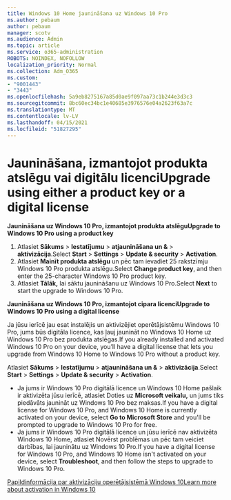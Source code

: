 ```yaml
---
title: Windows 10 Home jaunināšana uz Windows 10 Pro
ms.author: pebaum
author: pebaum
manager: scotv
ms.audience: Admin
ms.topic: article
ms.service: o365-administration
ROBOTS: NOINDEX, NOFOLLOW
localization_priority: Normal
ms.collection: Adm_O365
ms.custom:
- "9001443"
- "3443"
ms.openlocfilehash: 5a9eb8275167a85d0ae9f097aa73c1b244e3d3c3
ms.sourcegitcommit: 8bc60ec34bc1e40685e3976576e04a2623f63a7c
ms.translationtype: MT
ms.contentlocale: lv-LV
ms.lasthandoff: 04/15/2021
ms.locfileid: "51827295"
---
```

# <a name="upgrade-using-either-a-product-key-or-a-digital-license"></a><span data-ttu-id="a9627-102">Jaunināšana, izmantojot produkta atslēgu vai digitālu licenci</span><span class="sxs-lookup"><span data-stu-id="a9627-102">Upgrade using either a product key or a digital license</span></span>

<span data-ttu-id="a9627-103">**Jaunināšana uz Windows 10 Pro, izmantojot produkta atslēgu**</span><span class="sxs-lookup"><span data-stu-id="a9627-103">**Upgrade to Windows 10 Pro using a product key**</span></span>

1. <span data-ttu-id="a9627-104">Atlasiet **Sākums**  >  **Iestatījumu**  >  **atjaunināšana un &**  >  **aktivizācija**.</span><span class="sxs-lookup"><span data-stu-id="a9627-104">Select **Start** > **Settings** > **Update & security** > **Activation**.</span></span>
2. <span data-ttu-id="a9627-105">Atlasiet **Mainīt produkta atslēgu** un pēc tam ievadiet 25 rakstzīmju Windows 10 Pro produkta atslēgu.</span><span class="sxs-lookup"><span data-stu-id="a9627-105">Select **Change product key**, and then enter the 25-character Windows 10 Pro product key.</span></span>
3. <span data-ttu-id="a9627-106">Atlasiet **Tālāk,** lai sāktu jaunināšanu uz Windows 10 Pro.</span><span class="sxs-lookup"><span data-stu-id="a9627-106">Select **Next** to start the upgrade to Windows 10 Pro.</span></span>

<span data-ttu-id="a9627-107">**Jaunināšana uz Windows 10 Pro, izmantojot cipara licenci**</span><span class="sxs-lookup"><span data-stu-id="a9627-107">**Upgrade to Windows 10 Pro using a digital license**</span></span>

<span data-ttu-id="a9627-108">Ja jūsu ierīcē jau esat instalējis un aktivizējiet operētājsistēmu Windows 10 Pro, jums būs digitāla licence, kas ļauj jaunināt no Windows 10 Home uz Windows 10 Pro bez produkta atslēgas.</span><span class="sxs-lookup"><span data-stu-id="a9627-108">If you already installed and activated Windows 10 Pro on your device, you’ll have a digital license that lets you upgrade from Windows 10 Home to Windows 10 Pro without a product key.</span></span>

<span data-ttu-id="a9627-109">Atlasiet **Sākums**  >  **Iestatījumu**  >  **atjaunināšana un &**  >  **aktivizācija**.</span><span class="sxs-lookup"><span data-stu-id="a9627-109">Select **Start** > **Settings** > **Update & security** > **Activation**.</span></span>

- <span data-ttu-id="a9627-110">Ja jums ir Windows 10 Pro digitālā licence un Windows 10 Home pašlaik ir aktivizēta jūsu ierīcē, atlasiet Doties uz **Microsoft veikalu,** un jums tiks piedāvāts jaunināt uz Windows 10 Pro bez maksas.</span><span class="sxs-lookup"><span data-stu-id="a9627-110">If you have a digital license for Windows 10 Pro, and Windows 10 Home is currently activated on your device, select **Go to Microsoft Store** and you'll be prompted to upgrade to Windows 10 Pro for free.</span></span>
- <span data-ttu-id="a9627-111">Ja jums ir Windows 10 Pro digitālā licence un jūsu ierīcē nav aktivizēta Windows 10 Home, atlasiet Novērst problēmas un pēc tam veiciet darbības, lai jauninātu uz Windows 10 Pro.</span><span class="sxs-lookup"><span data-stu-id="a9627-111">If you have a digital license for Windows 10 Pro, and Windows 10 Home isn't activated on your device, select **Troubleshoot**, and then follow the steps to upgrade to Windows 10 Pro.</span></span>

[<span data-ttu-id="a9627-112">Papildinformācija par aktivizāciju operētājsistēmā Windows 10</span><span class="sxs-lookup"><span data-stu-id="a9627-112">Learn more about activation in Windows 10</span></span>](https://support.microsoft.com/help/12440)